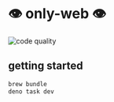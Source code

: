 # 👁 only-web 👁

![code quality](https://img.shields.io/badge/code%20quality-demoware-red)

## getting started

```bash
brew bundle
deno task dev
```

